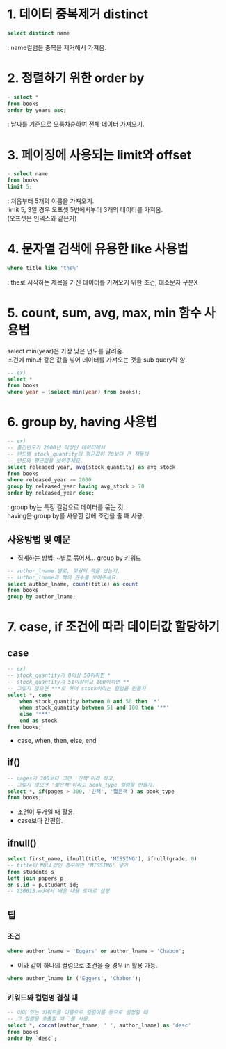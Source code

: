 # 1. 데이터 중복제거 distinct
```SQL
select distinct name
```
: name컬럼을 중복을 제거해서 가져옴.  
# 2. 정렬하기 위한 order by
```SQL
- select *
from books
order by years asc;
```
: 날짜를 기준으로 오름차순하여 전체 데이터 가져오기.  
# 3. 페이징에 사용되는 limit와 offset
```SQL
- select name
from books
limit 5;
```
: 처음부터 5개의 이름을 가져오기.  
limit 5, 3일 경우 오프셋 5번에서부터 3개의 데이터를 가져옴.  
(오프셋은 인덱스와 같은거)  
# 4. 문자열 검색에 유용한 like 사용법
```SQL
where title like 'the%'
```
: the로 시작하는 제목을 가진 데이터를 가져오기 위한 조건, 대소문자 구분X  
# 5. count, sum, avg, max, min 함수 사용법
select min(year)은 가장 낮은 년도를 알려줌.  
조건에 min과 같은 값을 넣어 데이터를 가져오는 것을 sub query락 함.  
```SQL
-- ex)
select *
from books
where year = (select min(year) from books);
```
# 6. group by, having 사용법
```SQL
-- ex)
-- 출간년도가 2000년 이상인 데이터에서
-- 년도별 stock_quantity의 평균값이 70보다 큰 책들의
-- 년도와 평균값을 보여주세요.
select released_year, avg(stock_quantity) as avg_stock
from books
where released_year >= 2000
group by released_year having avg_stock > 70
order by released_year desc;
```
: group by는 특정 컬럼으로 데이터를 묶는 것.  
having은 group by를 사용한 값에 조건을 줄 때 사용.

## 사용방법 및 예문
- 집계하는 방법: ~별로 묶어서... group by 키워드
```SQL
-- author_lname 별로, 몇권의 책을 썼는지,
-- author_lname과 책의 권수를 보여주세요.
select author_lname, count(title) as count
from books
group by author_lname;
```

# 7. case, if 조건에 따라 데이터값 할당하기
## case
```SQL
-- ex)
-- stock_quantity가 0이상 50이하면 *
-- stock_quantity가 51이상이고 100이하면 **
-- 그렇지 않으면 ***로 하여 stock이라는 컬럼을 만들자
select *, case
	when stock_quantity between 0 and 50 then '*'
    when stock_quantity between 51 and 100 then '**'
    else '***'
    end as stock
from books;
```
- case, when, then, else, end

## if()
```SQL
-- pages가 300보다 크면 '긴책'이라 하고,
-- 그렇지 않으면 '짧은책'이라고 book_type 컬럼을 만들자. 
select *, if(pages > 300, '긴책', '짧은책') as book_type
from books;
```
- 조건이 두개일 때 활용.
- case보다 간편함.

## ifnull()
```SQL
select first_name, ifnull(title, 'MISSING'), ifnull(grade, 0)
-- title이 NULL값인 경우에만 'MISSING' 넣기
from students s
left join papers p
on s.id = p.student_id;
-- 230613.md에서 배운 내용 토대로 설명
```

## 팁
### 조건
```SQL
where author_lname = 'Eggers' or author_lname = 'Chabon';
```
- 이와 같이 하나의 컬럼으로 조건을 줄 경우 in 활용 가능.
```SQL
where author_lname in ('Eggers', 'Chabon');
```
### 키워드와 컬럼명 겹칠 때
```SQL
-- 이미 있는 키워드를 이름으로 컬럼이름 등으로 설정할 때
-- 그 컬럼을 호출할 때 `를 사용.
select *, concat(author_fname, ' ', author_lname) as 'desc'
from books
order by `desc`;
```
